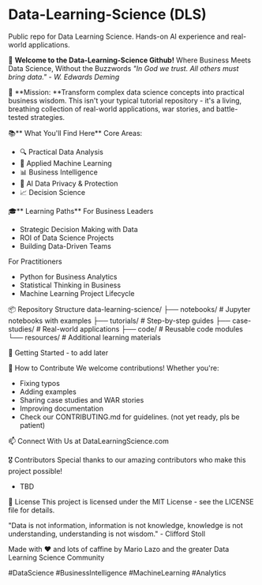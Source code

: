 # Data-Learning-Science (DLS)
Public repo for Data Learning Science. Hands-on AI experience and real-world applications.

🧠 **Welcome to the Data-Learning-Science Github!**
Where Business Meets Data Science, Without the Buzzwords
_"In God we trust. All others must bring data." - W. Edwards Deming_

🎯 **Mission: **Transform complex data science concepts into practical business wisdom. 
This isn't your typical tutorial repository - it's a living, breathing collection of real-world applications, war stories, and battle-tested strategies.

📚** What You'll Find Here**
Core Areas:
- 🔍 Practical Data Analysis
- 🤖 Applied Machine Learning
- 📊 Business Intelligence
- 🔐 AI Data Privacy & Protection
- 📈 Decision Science

🎓** Learning Paths**
For Business Leaders
- Strategic Decision Making with Data
- ROI of Data Science Projects
- Building Data-Driven Teams

For Practitioners
- Python for Business Analytics
- Statistical Thinking in Business
- Machine Learning Project Lifecycle

📦 Repository Structure
data-learning-science/
├── notebooks/          # Jupyter notebooks with examples
├── tutorials/          # Step-by-step guides
├── case-studies/       # Real-world applications
├── code/              # Reusable code modules
└── resources/         # Additional learning materials

🚀 Getting Started - to add later 

🤝 How to Contribute
We welcome contributions! Whether you're:
- Fixing typos
- Adding examples
- Sharing case studies and WAR stories
- Improving documentation
- Check our CONTRIBUTING.md for guidelines. (not yet ready, pls be patient)

📫 Connect With Us at DataLearningScience.com

🎖️ Contributors
Special thanks to our amazing contributors who make this project possible!
- TBD 


📜 License
This project is licensed under the MIT License - see the LICENSE file for details. 

"Data is not information, information is not knowledge, knowledge is not understanding, understanding is not wisdom." - Clifford Stoll

Made with ❤️ and lots of caffine by Mario Lazo and the greater Data Learning Science Community

#DataScience #BusinessIntelligence #MachineLearning #Analytics
